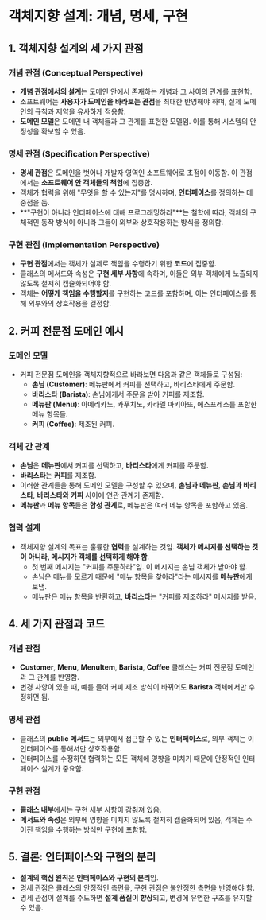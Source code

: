
# 객체지향 설계: 개념, 명세, 구현

## 1. 객체지향 설계의 세 가지 관점

### 개념 관점 (Conceptual Perspective)
- **개념 관점에서의 설계**는 도메인 안에서 존재하는 개념과 그 사이의 관계를 표현함.
- 소프트웨어는 **사용자가 도메인을 바라보는 관점**을 최대한 반영해야 하며, 실제 도메인의 규칙과 제약을 유사하게 적용함.
- **도메인 모델**은 도메인 내 객체들과 그 관계를 표현한 모델임. 이를 통해 시스템의 안정성을 확보할 수 있음.

### 명세 관점 (Specification Perspective)
- **명세 관점**은 도메인을 벗어나 개발자 영역인 소프트웨어로 초점이 이동함. 이 관점에서는 **소프트웨어 안 객체들의 책임**에 집중함.
- 객체가 협력을 위해 "무엇을 할 수 있는지"를 명시하며, **인터페이스**를 정의하는 데 중점을 둠.
- **"구현이 아니라 인터페이스에 대해 프로그래밍하라"**는 철학에 따라, 객체의 구체적인 동작 방식이 아니라 그들이 외부와 상호작용하는 방식을 정의함.

### 구현 관점 (Implementation Perspective)
- **구현 관점**에서는 객체가 실제로 책임을 수행하기 위한 **코드**에 집중함.
- 클래스의 메서드와 속성은 **구현 세부 사항**에 속하며, 이들은 외부 객체에게 노출되지 않도록 철저히 캡슐화되어야 함.
- 객체는 **어떻게 책임을 수행할지**를 구현하는 코드를 포함하며, 이는 인터페이스를 통해 외부와의 상호작용을 결정함.

## 2. 커피 전문점 도메인 예시

### 도메인 모델
- 커피 전문점 도메인을 객체지향적으로 바라보면 다음과 같은 객체들로 구성됨:
  - **손님 (Customer)**: 메뉴판에서 커피를 선택하고, 바리스타에게 주문함.
  - **바리스타 (Barista)**: 손님에게서 주문을 받아 커피를 제조함.
  - **메뉴판 (Menu)**: 아메리카노, 카푸치노, 카라멜 마키아또, 에스프레소를 포함한 메뉴 항목들.
  - **커피 (Coffee)**: 제조된 커피.

### 객체 간 관계
- **손님**은 **메뉴판**에서 커피를 선택하고, **바리스타**에게 커피를 주문함.
- **바리스타**는 **커피**를 제조함.
- 이러한 관계들을 통해 도메인 모델을 구성할 수 있으며, **손님과 메뉴판**, **손님과 바리스타**, **바리스타와 커피** 사이에 연관 관계가 존재함.
- **메뉴판**과 **메뉴 항목**들은 **합성 관계**로, 메뉴판은 여러 메뉴 항목을 포함하고 있음.

### 협력 설계
- 객체지향 설계의 목표는 훌륭한 **협력**을 설계하는 것임. **객체가 메시지를 선택하는 것이 아니라, 메시지가 객체를 선택하게 해야 함**.
  - 첫 번째 메시지는 "커피를 주문하라"임. 이 메시지는 손님 객체가 받아야 함.
  - 손님은 메뉴를 모르기 때문에 "메뉴 항목을 찾아라"라는 메시지를 **메뉴판**에게 보냄.
  - 메뉴판은 메뉴 항목을 반환하고, **바리스타**는 "커피를 제조하라" 메시지를 받음.


## 4. 세 가지 관점과 코드

### 개념 관점
- **Customer**, **Menu**, **MenuItem**, **Barista**, **Coffee** 클래스는 커피 전문점 도메인과 그 관계를 반영함.
- 변경 사항이 있을 때, 예를 들어 커피 제조 방식이 바뀌어도 **Barista** 객체에서만 수정하면 됨.

### 명세 관점
- 클래스의 **public 메서드**는 외부에서 접근할 수 있는 **인터페이스**로, 외부 객체는 이 인터페이스를 통해서만 상호작용함.
- 인터페이스를 수정하면 협력하는 모든 객체에 영향을 미치기 때문에 안정적인 인터페이스 설계가 중요함.

### 구현 관점
- **클래스 내부**에서는 구현 세부 사항이 감춰져 있음. 
- **메서드와 속성**은 외부에 영향을 미치지 않도록 철저히 캡슐화되어 있음, 객체는 주어진 책임을 수행하는 방식만 구현에 포함함.

## 5. 결론: 인터페이스와 구현의 분리
- **설계의 핵심 원칙**은 **인터페이스와 구현의 분리**임.
- 명세 관점은 클래스의 안정적인 측면을, 구현 관점은 불안정한 측면을 반영해야 함.
- 명세 관점이 설계를 주도하면 **설계 품질이 향상**되고, 변경에 유연한 구조를 유지할 수 있음.
